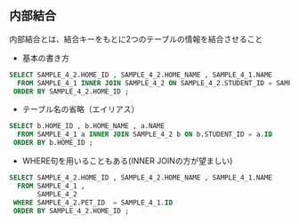 ## 内部結合
内部結合とは、結合キーをもとに2つのテーブルの情報を結合させること

- 基本の書き方
```sql
SELECT SAMPLE_4_2.HOME_ID , SAMPLE_4_2.HOME_NAME , SAMPLE_4_1.NAME
  FROM SAMPLE_4_1 INNER JOIN SAMPLE_4_2 ON SAMPLE_4_2.STUDENT_ID = SAMPLE_4_1.ID
 ORDER BY SAMPLE_4_2.HOME_ID ;
```

- テーブル名の省略（エイリアス）
```sql
SELECT b.HOME_ID , b.HOME_NAME , a.NAME
  FROM SAMPLE_4_1 a INNER JOIN SAMPLE_4_2 b ON b.STUDENT_ID = a.ID
 ORDER BY b.HOME_ID ;
```

- WHERE句を用いることもある(INNER JOINの方が望ましい)
```sql
SELECT SAMPLE_4_2.HOME_ID , SAMPLE_4_2.HOME_NAME , SAMPLE_4_1.NAME
  FROM SAMPLE_4_1 ,
       SAMPLE_4_2
 WHERE SAMPLE_4_2.PET_ID  = SAMPLE_4_1.ID
 ORDER BY SAMPLE_4_2.HOME_ID ;
```